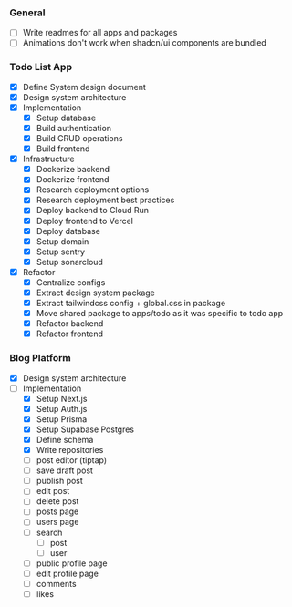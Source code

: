 ### General

- [ ] Write readmes for all apps and packages
- [ ] Animations don't work when shadcn/ui components are bundled

### Todo List App

- [x] Define System design document
- [x] Design system architecture
- [x] Implementation
  - [x] Setup database
  - [x] Build authentication
  - [x] Build CRUD operations
  - [x] Build frontend
- [x] Infrastructure
  - [x] Dockerize backend
  - [x] Dockerize frontend
  - [x] Research deployment options
  - [x] Research deployment best practices
  - [x] Deploy backend to Cloud Run
  - [x] Deploy frontend to Vercel
  - [x] Deploy database
  - [x] Setup domain
  - [x] Setup sentry
  - [x] Setup sonarcloud
- [x] Refactor
  - [x] Centralize configs
  - [x] Extract design system package
  - [x] Extract tailwindcss config + global.css in package
  - [x] Move shared package to apps/todo as it was specific to todo app
  - [x] Refactor backend
  - [x] Refactor frontend

### Blog Platform

- [x] Design system architecture
- [ ] Implementation
  - [x] Setup Next.js
  - [x] Setup Auth.js
  - [x] Setup Prisma
  - [x] Setup Supabase Postgres
  - [x] Define schema
  - [x] Write repositories
  - [ ] post editor (tiptap)
  - [ ] save draft post
  - [ ] publish post
  - [ ] edit post
  - [ ] delete post
  - [ ] posts page
  - [ ] users page
  - [ ] search
    - [ ] post
    - [ ] user
  - [ ] public profile page
  - [ ] edit profile page
  - [ ] comments
  - [ ] likes
